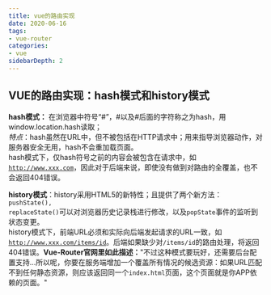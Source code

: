 ```yaml
---
title: vue的路由实现
date: 2020-06-16
tags:
- vue-router
categories: 
- vue
sidebarDepth: 2
---
```


## VUE的路由实现：hash模式和history模式

**hash模式：** 在浏览器中符号“#”，#以及#后面的字符称之为hash，用window.location.hash读取；  
*特点*：hash虽然在URL中，但不被包括在HTTP请求中；用来指导浏览器动作，对服务器安全无用，hash不会重加载页面。  
hash模式下，仅hash符号之前的内容会被包含在请求中，如<code>http://www.xxx.com</code>，因此对于后端来说，即使没有做到对路由的全覆盖，也不会返回404错误。

**history模式**：history采用HTML5的新特性；且提供了两个新方法：<code>pushState(), replaceState()</code>可以对浏览器历史记录栈进行修改，以及<code>popState</code>事件的监听到状态变更。  
history模式下，前端URL必须和实际向后端发起请求的URL一致，如<code>http://www.xxx.com/items/id</code>。后端如果缺少对<code>/items/id</code>的路由处理，将返回404错误。**Vue-Router官网里如此描述：**"不过这种模式要玩好，还需要后台配置支持...所以呢，你要在服务端增加一个覆盖所有情况的候选资源：如果URL匹配不到任何静态资源，则应该返回同一个<code>index.html</code>页面，这个页面就是你APP依赖的页面。"
